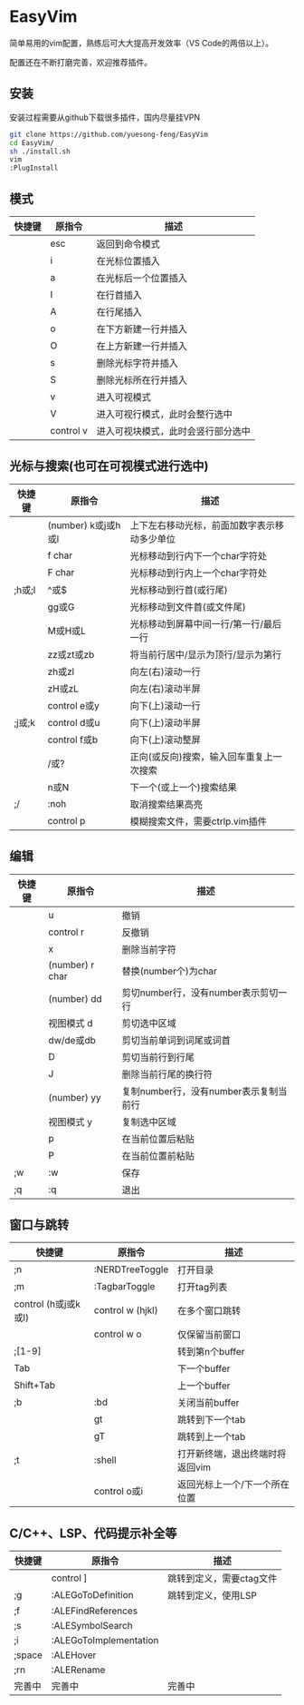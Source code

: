 # EasyVim

简单易用的vim配置，熟练后可大大提高开发效率（VS Code的两倍以上）。

配置还在不断打磨完善，欢迎推荐插件。

## 安装

安装过程需要从github下载很多插件，国内尽量挂VPN

```bash
git clone https://github.com/yuesong-feng/EasyVim
cd EasyVim/
sh ./install.sh 
vim
:PlugInstall
```

## 模式

| 快捷键 | 原指令 | 描述
| ----- | ----- | ----  
||esc|返回到命令模式
||i|在光标位置插入
||a|在光标后一个位置插入
||I|在行首插入
||A|在行尾插入
||o|在下方新建一行并插入
||O|在上方新建一行并插入
||s|删除光标字符并插入
||S|删除光标所在行并插入
||v|进入可视模式
||V|进入可视行模式，此时会整行选中
||control v|进入可视块模式，此时会竖行部分选中

## 光标与搜索(也可在可视模式进行选中)

| 快捷键 | 原指令 | 描述
| ----- | ----- | ----  
||(number) k或j或h或l|上下左右移动光标，前面加数字表示移动多少单位
||f char|光标移动到行内下一个char字符处
||F char|光标移动到行内上一个char字符处
|;h或;l|^或$|光标移动到行首(或行尾)
||gg或G|光标移动到文件首(或文件尾)
||M或H或L|光标移动到屏幕中间一行/第一行/最后一行
||zz或zt或zb|将当前行居中/显示为顶行/显示为第行
||zh或zl|向左(右)滚动一行
||zH或zL|向左(右)滚动半屏
||control e或y|向下(上)滚动一行
|;j或;k|control d或u|向下(上)滚动半屏
||control f或b|向下(上)滚动整屏
||/或?|正向(或反向)搜索，输入回车重复上一次搜索
||n或N|下一个(或上一个)搜索结果
|;/|:noh|取消搜索结果高亮
||control p|模糊搜索文件，需要ctrlp.vim插件

## 编辑

| 快捷键 | 原指令 | 描述
| ----- | ----- | ----  
||u|撤销
||control r|反撤销
||x|删除当前字符
||(number) r char|替换(number个)为char
||(number) dd|剪切number行，没有number表示剪切一行
||视图模式 d|剪切选中区域
||dw/de或db|剪切当前单词到词尾或词首
||D|剪切当前行到行尾
||J|删除当前行尾的换行符
||(number) yy|复制number行，没有number表示复制当前行
||视图模式 y|复制选中区域
||p|在当前位置后粘贴
||P|在当前位置前粘贴
|;w|:w|保存
|;q|:q|退出

## 窗口与跳转

| 快捷键 | 原指令 | 描述
| ----- | ----- | ----  
|;n|:NERDTreeToggle|打开目录
|;m|:TagbarToggle|打开tag列表
|control (h或j或k或l)|control w (hjkl)|在多个窗口跳转
||control w o|仅保留当前窗口
|;[1-9]||转到第n个buffer
|Tab||下一个buffer
|Shift+Tab||上一个buffer
|;b|:bd|关闭当前buffer
||gt|跳转到下一个tab
||gT|跳转到上一个tab
|;t|:shell|打开新终端，退出终端时将返回vim
||control o或i|返回光标上一个/下一个所在位置

## C/C++、LSP、代码提示补全等

| 快捷键 | 原指令 | 描述
| ----- | ----- | ----  
||control ]|跳转到定义，需要ctag文件
|;g|:ALEGoToDefinition|跳转到定义，使用LSP
|;f|:ALEFindReferences|
|;s|:ALESymbolSearch|
|;i|:ALEGoToImplementation|
|;space|:ALEHover|
|;rn|:ALERename|
|完善中|完善中|完善中

